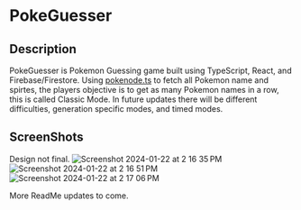 # PokeGuesser

## Description
PokeGuesser is Pokemon Guessing game built using TypeScript, React, and Firebase/Firestore. Using [pokenode.ts](https://github.com/Gabb-c/pokenode-ts) to fetch all Pokemon name and spirtes, the players objective is to get as many Pokemon names in a row, this is called Classic Mode. In future updates there will be different difficulties, generation specific modes, and timed modes.


## ScreenShots
Design not final.
![Screenshot 2024-01-22 at 2 16 35 PM](https://github.com/StunnaDawg/PokeGuesser/assets/117373824/84596661-aeae-421e-870e-f54e680c3044)
![Screenshot 2024-01-22 at 2 16 51 PM](https://github.com/StunnaDawg/PokeGuesser/assets/117373824/d9b34aa3-c6bb-4363-a029-b1de07a7ad60)
![Screenshot 2024-01-22 at 2 17 06 PM](https://github.com/StunnaDawg/PokeGuesser/assets/117373824/8c045888-a574-4c76-a1ce-ff9f5cb77156)




More ReadMe updates to come.

